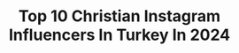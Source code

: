 ---
title: Top 10 Christian Instagram Influencers In Turkey In 2024
description: >-
  Find top christian Instagram influencers in Turkey in 2024. Most popular hashtags: #istanbul #love #fashion #turkey.
platform: Instagram
hits: 60
text_top: Analyze the best Instagram profiles on inBeat.
text_bottom: inBeat has 60 Instagram influencers like this in Turkey for you to connect with.
profiles:
  - username: "christian_ferretti"
    fullname: >-
      Christian Ferretti
    bio: >-
      Fashion and Beauty Photographer // Director based in NYC @specialagentferretti
    location: "Turkey"
    followers: 60221
    engagement: 478
    commentsToLikes: 0.000000
    id: ck15r1n8b5owk0i19xwdkrkou
    verified: false
    hashtags: "#imgmodels, #samuelatewogboye, #elitenyc, #style"
  - username: "emmaakate4"
    fullname: >-
      † E M M A ♡
    bio: >-
      𝟐𝐧𝐝 𝐂𝐨𝐫𝐢𝐧𝐭𝐡𝐢𝐚𝐧𝐬 𝟏𝟐:𝟗-𝟏𝟎†♡ No matter how little I may think I am, Jesus makes me bigger✟ Tiktok⬇️~emmas_dilemmas Snap👻~emmaakate4 Venmo💰~emma_kate4
    location: "Turkey"
    followers: 21326
    engagement: 1774
    commentsToLikes: 0.008001
    id: ck8t188v2uryw0j78lnh6w9zo
    verified: false
    hashtags: "#explorepage, #tezza, #godisgood, #fyp"
  - username: "amcgrimes5"
    fullname: >-
      Merve
    bio: >-
      JUST A WEIRD FAN
    location: "Turkey"
    followers: 29054
    engagement: 687
    commentsToLikes: 0.006492
    id: ck15thtaki5ao0i19hinib55i
    verified: false
    hashtags: ""
  - username: "erekonline"
    fullname: >-
      ErekOnline Shopping
    bio: >-
      Yakında başlıyoruz
    location: "Turkey"
    followers: 17160
    engagement: 179
    commentsToLikes: 0.018188
    id: ck8t5de189qqz0j78v1syae3v
    verified: false
    hashtags: "#sporayakkab, #bayanayakkab, #roma, #louboutinlover"
  - username: "cansuefee"
    fullname: >-
      Cansu Efe
    bio: >-
      🌍 Our Adventures ✒️ Baby&You Dergisi Köşe Yazarı 📩cansuefe50@gmail.com
    location: "Turkey"
    followers: 483485
    engagement: 64
    commentsToLikes: 0.006144
    id: ck6tyq7xs584n0j71bnj7frb9
    verified: false
    hashtags: "#visitturkey, #antalya, #dior, #fashion"
  - username: "mervebozsezdirmez"
    fullname: >-
      Merve BOZ SEZDİRMEZ
    bio: >-
      ▫️Gazi Üniversitesi - Moda tasarım 👩‍🎓 ▫️Stil Danışmanı ✨ ▫️Gardrop detoksu 👗 ▫️İş Birliğiniz için : Dm-Mail 📩
    location: "Turkey"
    followers: 39114
    engagement: 206
    commentsToLikes: 0.679828
    id: ckap09aowpbet0i78ctb6katf
    verified: false
    hashtags: "#iyigeceler, #modestfashion, #tesetturstil, #ankaratesettu"
  - username: "sunduzdurmazofficial"
    fullname: >-
      Siham Mansouri
    bio: >-
      Sündüz Durmaz resmi hesabıdır Büyük beden manken⛹️‍♀️ DOYA DOYA MODA 2020 GÖNÜLLERİN ŞAMPİYONU WhatsApp: 0905537384963
    location: "Turkey"
    followers: 168057
    engagement: 282
    commentsToLikes: 0.024268
    id: ck13a2sgaocji0i19usnk7mip
    verified: false
    hashtags: "#smile, #sunduzdurmazofficial, #paris, #happy"
  - username: "dorukutuk_"
    fullname: >-
      Doriloji
    bio: >-
      trips 🌍 Radiology @ride4far
    location: "Turkey"
    followers: 2676
    engagement: 1706
    commentsToLikes: 0.052173
    id: ckap8hdc5ob4n0i78hd8m8jcc
    verified: false
    hashtags: "#sweden, #roamersclub, #ig, #nofilter"
  - username: "zikobeyazdan"
    fullname: >-
      Z i K O   B E Y A Z D A N
    bio: >-
      'e x c l u s i v e' A L A N Y A @zikobeyazdanwedding @alanyatablo
    location: "Turkey"
    followers: 18213
    engagement: 536
    commentsToLikes: 0.004326
    id: ck8t4e2ca6g5j0j78pjfbx60s
    verified: false
    hashtags: "#masterportre, #lahey, #ayakkab, #jewellery"
  - username: "sadaffashionsalad"
    fullname: >-
      SADAF Sadeghi
    bio: >-
      SADAF SADEGHI Founder of @sadafstylegallery Founder of @sadaf_boutique_salad Founder of #shareitlikesadaf ‎#شغلهاى_كوچك 📍istanbul
    location: "Turkey"
    followers: 201868
    engagement: 365
    commentsToLikes: 0.039776
    id: ck8sz15jgmshg0j7820isigz3
    verified: false
    hashtags: "#styleblogger, #blogger, #persiangirl, #fashionstyle"
---